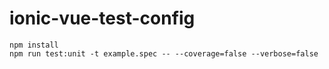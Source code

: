 # ionic-vue-test-config

```
npm install
npm run test:unit -t example.spec -- --coverage=false --verbose=false
```
